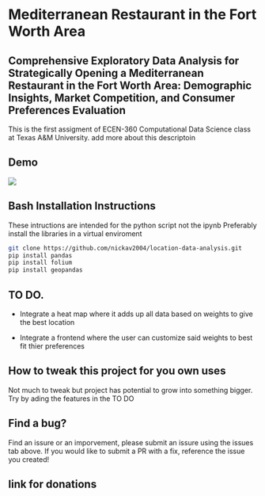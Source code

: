 # Mediterranean Restaurant in the Fort Worth Area

## Comprehensive Exploratory Data Analysis for Strategically Opening a Mediterranean Restaurant in the Fort Worth Area: Demographic Insights, Market Competition, and Consumer Preferences Evaluation

This is the first assigment of ECEN-360 Computational Data Science class at Texas A&M University. add more about this descriptoin

## Demo

<img src="https://i.giphy.com/f7nXNdIKLppPbqX7o2.webp"/>

## Bash Installation Instructions

These intructions are intended for the python script not the ipynb
Preferably install the libraries in a virtual enviroment

```bash
git clone https://github.com/nickav2004/location-data-analysis.git
pip install pandas
pip install folium
pip install geopandas
```

## TO DO.

- Integrate a heat map where it adds up all data based on weights to give the best location

- Integrate a frontend where the user can customize said weights to best fit thier preferences

## How to tweak this project for you own uses

Not much to tweak but project has potential to grow into something bigger. Try by ading the features in the TO DO

## Find a bug?

Find an issure or an imporvement, please submit an issure using the issues tab above. If you would like to submit a PR with a fix, reference the issue you created!

## link for donations

<a href="https://www.buymeacoffee.com/nickav"/>
